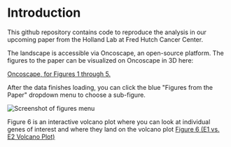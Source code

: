 # Introduction 

This github repository contains code to reproduce the analysis in our upcoming paper from the Holland Lab at Fred Hutch Cancer Center.

The landscape is accessible via Oncoscape, an open-source platform. The figures to the paper can be visualized on Oncoscape in 3D here:

[Oncoscape, for Figures 1 through 5.](https://oncoscape.sttrcancer.org:&project=medulloblastomaumap33)

After the data finishes loading, you can click the blue "Figures from the Paper" dropdown menu to choose a sub-figure.

![Screenshot of figures menu](https://i.imgur.com/ZnVBJQd.png)

Figure 6 is an interactive volcano plot where you can look at individual genes of interest and where they land on the volcano plot
[Figure 6 (E1 vs. E2 Volcano Plot)](https://oncoscape-apps.vercel.app/presentations/medullo-volcanos)
